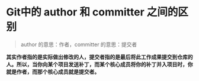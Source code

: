 # Git中的 author 和 committer 之间的区别

> author 的意思：作者，committer 的意思：提交者

**其实作者指的是实际做出修改的人，提交者指的是最后将此工作成果提交到仓库的人。所以，当你向某个项目发送补丁，而某个核心成员将你的补丁并入项目时，你就是作者，而那个核心成员就是提交者。**
